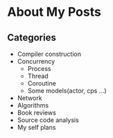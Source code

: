 About My Posts
==============

## Categories

- Compiler construction
- Concurrency
    - Process
    - Thread
    - Coroutine
    - Some models(actor, cps ...)
- Network
- Algorithms
- Book reviews
- Source code analysis
- My self plans
